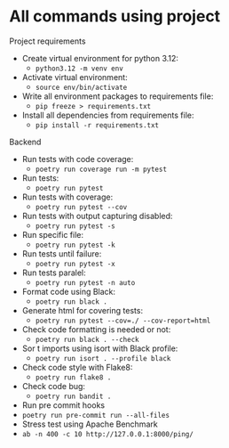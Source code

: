 # All commands using project

Project requirements

- Create virtual environment for python 3.12:
  - `python3.12 -m venv env`
- Activate virtual environment:
  - `source env/bin/activate`
- Write all environment packages to requirements file:
  - `pip freeze > requirements.txt`
- Install all dependencies from requirements file:
  - `pip install -r requirements.txt`

Backend

- Run tests with code coverage:
  - `poetry run coverage run -m pytest`
- Run tests:
  - `poetry run pytest`
- Run tests with coverage:
  - `poetry run pytest --cov`
- Run tests with output capturing disabled:
  - `poetry run pytest -s`
- Run specific file:
  - `poetry run pytest -k`
- Run tests until failure:
  - `poetry run pytest -x`
- Run tests paralel:
  - `poetry run pytest -n auto`
- Format code using Black:
  - `poetry run black .`
- Generate html for covering tests:
  - `poetry run pytest --cov=./ --cov-report=html`
- Check code formatting is needed or not:
  - `poetry run black . --check`
- Sor t imports using isort with Black profile:
  - `poetry run isort . --profile black`
- Check code style with Flake8:
  - `poetry run flake8 .`
- Check code bug:
  - `poetry run bandit .`
- Run pre commit hooks
- `poetry run pre-commit run --all-files`
- Stress test using Apache Benchmark
- `ab -n 400 -c 10 http://127.0.0.1:8000/ping/`
